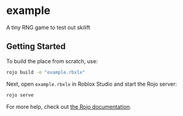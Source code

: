 # example

A tiny RNG game to test out skilift

## Getting Started
To build the place from scratch, use:

```bash
rojo build -o "example.rbxlx"
```

Next, open `example.rbxlx` in Roblox Studio and start the Rojo server:

```bash
rojo serve
```

For more help, check out [the Rojo documentation](https://rojo.space/docs).